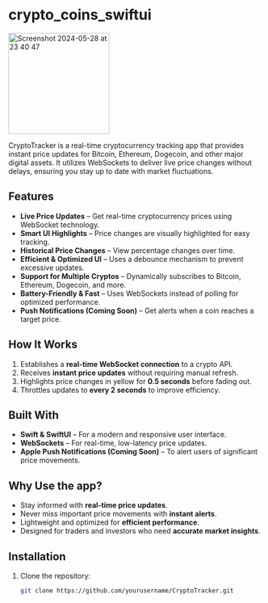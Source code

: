 # crypto_coins_swiftui

<img width="200" alt="Screenshot 2024-05-28 at 23 40 47" src="https://github.com/user-attachments/assets/d6241826-b9a3-493f-99ba-e972f16465b4">

CryptoTracker is a real-time cryptocurrency tracking app that provides instant price updates for Bitcoin, Ethereum, Dogecoin, and other major digital assets. It utilizes WebSockets to deliver live price changes without delays, ensuring you stay up to date with market fluctuations.

## Features

- **Live Price Updates** – Get real-time cryptocurrency prices using WebSocket technology.
- **Smart UI Highlights** – Price changes are visually highlighted for easy tracking.
- **Historical Price Changes** – View percentage changes over time.
- **Efficient & Optimized UI** – Uses a debounce mechanism to prevent excessive updates.
- **Support for Multiple Cryptos** – Dynamically subscribes to Bitcoin, Ethereum, Dogecoin, and more.
- **Battery-Friendly & Fast** – Uses WebSockets instead of polling for optimized performance.
- **Push Notifications (Coming Soon)** – Get alerts when a coin reaches a target price.

## How It Works

1. Establishes a **real-time WebSocket connection** to a crypto API.
2. Receives **instant price updates** without requiring manual refresh.
3. Highlights price changes in yellow for **0.5 seconds** before fading out.
4. Throttles updates to **every 2 seconds** to improve efficiency.

## Built With

- **Swift & SwiftUI** – For a modern and responsive user interface.
- **WebSockets** – For real-time, low-latency price updates.
- **Apple Push Notifications (Coming Soon)** – To alert users of significant price movements.

## Why Use the app?

- Stay informed with **real-time price updates**.
- Never miss important price movements with **instant alerts**.
- Lightweight and optimized for **efficient performance**.
- Designed for traders and investors who need **accurate market insights**.

## Installation

1. Clone the repository:
   ```sh
   git clone https://github.com/yourusername/CryptoTracker.git
